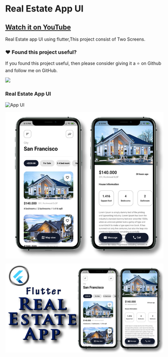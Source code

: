 # Real Estate App UI

## [Watch it on YouTube](https://www.youtube.com/watch?v=E8J668JeZAE)


Real Estate app UI using flutter,This project consist of Two Screens.

### :heart: Found this project useful?

If you found this project useful, then please consider giving it a :star: on Github and follow me on GitHub.

<a href="https://www.buymeacoffee.com/iamsayuj"><img src="https://cdn.buymeacoffee.com/buttons/v2/default-yellow.png" height="60"></a>

### Real Estate App UI

![App UI](/realestate.gif)

![App UI](/realestateallscr.png)

![App UI](/realestatethumb.png)
